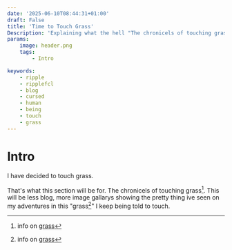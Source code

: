 ```yaml
---
date: '2025-06-10T08:44:31+01:00'
draft: False
title: 'Time to Touch Grass'
Description: 'Explaining what the hell "The chronicels of touching grass" is '
params:
    image: header.png
    tags:
        - Intro

keywords:
    - ripple
    - ripplefcl
    - blog
    - cursed
    - human
    - being
    - touch
    - grass
---
```

# Intro

I have decided to touch grass.


That's what this section will be for. The chronicels of touching grass[^1]. This will be less blog, more image gallarys showing the pretty thing ive seen on my adventures in this "grass[^1]" I keep being told to touch.

[^1]: info on [grass](/hidden/dyjctlag/)
